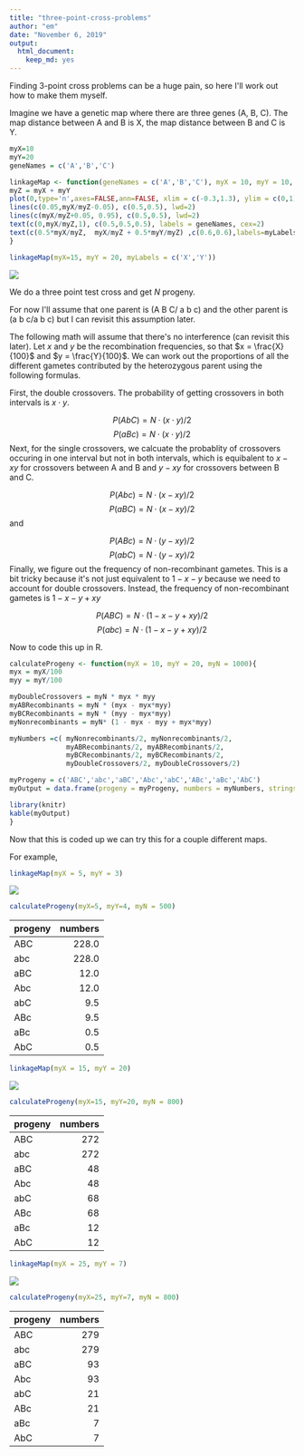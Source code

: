 ```yaml
---
title: "three-point-cross-problems"
author: "em"
date: "November 6, 2019"
output:
  html_document:
    keep_md: yes
---
```




Finding 3-point cross problems can be a huge pain, so here I'll work out how to make them myself.

Imagine we have a genetic map where there are three genes (A, B, C). The map distance between A and B is X, the map distance between B and C is Y.



```r
myX=10
myY=20
geneNames = c('A','B','C')

linkageMap <- function(geneNames = c('A','B','C'), myX = 10, myY = 10, myLabels = c(myX, myY)){
myZ = myX + myY
plot(0,type='n',axes=FALSE,ann=FALSE, xlim = c(-0.3,1.3), ylim = c(0,1))
lines(c(0.05,myX/myZ-0.05), c(0.5,0.5), lwd=2)
lines(c(myX/myZ+0.05, 0.95), c(0.5,0.5), lwd=2)
text(c(0,myX/myZ,1), c(0.5,0.5,0.5), labels = geneNames, cex=2)
text(c(0.5*myX/myZ,  myX/myZ + 0.5*myY/myZ) ,c(0.6,0.6),labels=myLabels, cex=2)
}

linkageMap(myX=15, myY = 20, myLabels = c('X','Y'))
```

![](threepointcrossproblems_files/figure-html/makefigure-1.png)<!-- -->


We do a three point test cross and get $N$ progeny.

For now I'll assume that one parent is (A B C/ a b c) and the other parent is (a b c/a b c) but I can revisit this assumption later.

The following math will assume that there's no interference (can revisit this later).
Let $x$ and $y$ be the recombination frequencies, so that $x = \frac{X}{100}$ and $y = \frac{Y}{100}$. 
We can work out the proportions of all the different gametes contributed by the heterozygous parent using the following formulas.

First, the double crossovers. The probability of getting crossovers in both intervals is $x\cdot y$.

$$P(AbC) =  N\cdot (x\cdot y)/2 $$
$$P(aBc) =  N \cdot (x\cdot y)/2 $$
Next, for the single crossovers, we calcuate the probablity of crossovers occuring in one interval but not in both intervals, which is equibalent to $x - xy$ for crossovers between A and B and $y - xy$ for crossovers between B and C. 

$$P(Abc) =  N\cdot (x - xy)/2 $$
$$P(aBC) =  N\cdot (x - xy)/2 $$
and

$$P(ABc) =  N\cdot (y - xy)/2 $$
$$P(abC) =  N\cdot (y - xy)/2 $$
Finally, we figure out the frequency of non-recombinant gametes. This is a bit tricky because it's not just equivalent to $1 - x - y$ because we need to account for double crossovers. Instead, the frequency of non-recombinant gametes is $1 - x - y + xy$

$$P(ABC) =  N\cdot (1 - x - y + xy)/2 $$
$$P(abc) =  N\cdot (1 - x - y + xy)/2 $$


Now to code this up in R.

```r
calculateProgeny <- function(myX = 10, myY = 20, myN = 1000){
myx = myX/100
myy = myY/100

myDoubleCrossovers = myN * myx * myy 
myABRecombinants = myN * (myx - myx*myy)
myBCRecombinants = myN * (myy - myx*myy)
myNonrecombinants = myN* (1 - myx - myy + myx*myy)

myNumbers =c( myNonrecombinants/2, myNonrecombinants/2, 
              myABRecombinants/2, myABRecombinants/2, 
              myBCRecombinants/2, myBCRecombinants/2,
              myDoubleCrossovers/2, myDoubleCrossovers/2)

myProgeny = c('ABC','abc','aBC','Abc','abC','ABc','aBc','AbC')
myOutput = data.frame(progeny = myProgeny, numbers = myNumbers, stringsAsFactors = F)

library(knitr)
kable(myOutput)
}
```

Now that this is coded up we can try this for a couple different maps.

For example,


```r
linkageMap(myX = 5, myY = 3)
```

![](threepointcrossproblems_files/figure-html/unnamed-chunk-2-1.png)<!-- -->

```r
calculateProgeny(myX=5, myY=4, myN = 500)
```



|progeny | numbers|
|:-------|-------:|
|ABC     |   228.0|
|abc     |   228.0|
|aBC     |    12.0|
|Abc     |    12.0|
|abC     |     9.5|
|ABc     |     9.5|
|aBc     |     0.5|
|AbC     |     0.5|

```r
linkageMap(myX = 15, myY = 20)
```

![](threepointcrossproblems_files/figure-html/unnamed-chunk-2-2.png)<!-- -->

```r
calculateProgeny(myX=15, myY=20, myN = 800)
```



|progeny | numbers|
|:-------|-------:|
|ABC     |     272|
|abc     |     272|
|aBC     |      48|
|Abc     |      48|
|abC     |      68|
|ABc     |      68|
|aBc     |      12|
|AbC     |      12|

```r
linkageMap(myX = 25, myY = 7)
```

![](threepointcrossproblems_files/figure-html/unnamed-chunk-2-3.png)<!-- -->

```r
calculateProgeny(myX=25, myY=7, myN = 800)
```



|progeny | numbers|
|:-------|-------:|
|ABC     |     279|
|abc     |     279|
|aBC     |      93|
|Abc     |      93|
|abC     |      21|
|ABc     |      21|
|aBc     |       7|
|AbC     |       7|

